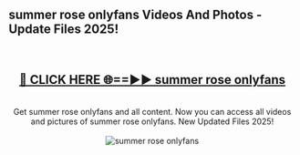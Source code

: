 <h2>summer rose onlyfans Videos And Photos - Update Files 2025!</h2>
<br>
<div align="center">
<h2><a href="https://linkcuts.com/hfmhzwbr" rel="nofollow">🔴 CLICK HERE 🌐==►► summer rose onlyfans</a></h2>
<br>
Get summer rose onlyfans and all content. Now you can access all videos and pictures of summer rose onlyfans. New Updated Files 2025!
<br>
<br>
<a href="https://linkcuts.com/hfmhzwbr" rel="nofollow" data-target="animated-image.originalLink"><img src="https://i.ibb.co.com/WyWwxjT/player-gif2.gif" alt="summer rose onlyfans" style="max-width: 100%; display: inline-block;" data-target="animated-image.originalImage"></a>
</div>
<br>